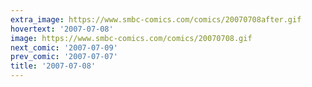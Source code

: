 ```yaml
---
extra_image: https://www.smbc-comics.com/comics/20070708after.gif
hovertext: '2007-07-08'
image: https://www.smbc-comics.com/comics/20070708.gif
next_comic: '2007-07-09'
prev_comic: '2007-07-07'
title: '2007-07-08'
---
```


